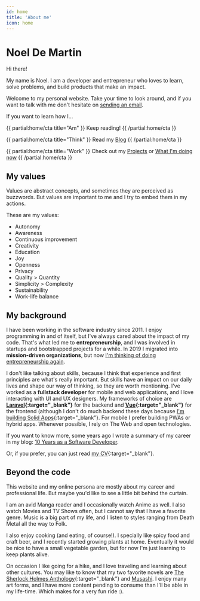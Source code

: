 ```yaml
---
id: home
title: 'About me'
icon: home
---
```

<h1 class="sr-only">Noel De Martin</h1>

<span class="mb-4 text-3xl font-medium text-blue-darkest tracking-wide">
    Hi there!
</span>

My name is Noel. I am a developer and entrepreneur who loves to learn, solve problems, and build products that make an impact.

Welcome to my personal website. Take your time to look around, and if you want to talk with me don't hesitate on <a href="mailto:{{contact:email}}?subject=Hi+there!">sending an email</a>.

<span class="block my-4 text-2xl text-center font-medium text-blue-darkest w-full">
    If you want to learn how I...
</span>

<div class="flex flex-col md:flex-row">

{{ partial:home/cta title="Am" }}
    Keep reading!
{{ /partial:home/cta }}

{{ partial:home/cta title="Think" }}
    Read my [Blog](/blog)
{{ /partial:home/cta }}

{{ partial:home/cta title="Work" }}
    Check out my [Projects](/projects)
    or [What I'm doing now](/now)
{{ /partial:home/cta }}

</div>

## My values

Values are abstract concepts, and sometimes they are perceived as buzzwords. But values are important to me and I try to embed them in my actions.

These are my values:

- Autonomy
- Awareness
- Continuous improvement
- Creativity
- Education
- Joy
- Openness
- Privacy
- Quality > Quantity
- Simplicity > Complexity
- Sustainability
- Work-life balance

## My background

I have been working in the software industry since 2011. I enjoy programming in and of itself, but I've always cared about the impact of my code. That's what led me to **entrepreneurship**, and I was involved in startups and bootstrapped projects for a while. In 2019 I migrated into **mission-driven organizations**, but now [I'm thinking of doing entrepreneurship again](/blog/the-end-of-the-chapter#here-we-go-again).

I don't like talking about skills, because I think that experience and first principles are what's really important. But skills have an impact on our daily lives and shape our way of thinking, so they are worth mentioning. I've worked as a **fullstack developer** for mobile and web applications, and I love interacting with UI and UX designers. My frameworks of choice are **[Laravel](https://laravel.com){:target="_blank"}** for the backend and **[Vue](https://vuejs.org){:target="_blank"}** for the frontend (although I don't do much backend these days because [I'm building Solid Apps](/fosdem){:target="_blank"}. For mobile I prefer building PWAs or hybrid apps. Whenever possible, I rely on The Web and open technologies.

If you want to know more, some years ago I wrote a summary of my career in my blog: [10 Years as a Software Developer](/blog/10-years-as-a-software-developer).

Or, if you prefer, you can just read [my CV](/cv.pdf){:target="_blank"}.

## Beyond the code

This website and my online persona are mostly about my career and professional life. But maybe you'd like to see a little bit behind the curtain.

I am an avid Manga reader and I occasionally watch Anime as well. I also watch Movies and TV Shows often, but I cannot say that I have a favorite genre. Music is a big part of my life, and I listen to styles ranging from Death Metal all the way to Folk.

I also enjoy cooking (and eating, of course!). I specially like spicy food and craft beer, and I recently started growing plants at home. Eventually it would be nice to have a small vegetable garden, but for now I'm just learning to keep plants alive.

On occasion I like going for a hike, and I love traveling and learning about other cultures. You may like to know that my two favorite novels are [The Sherlock Holmes Anthology](https://en.wikipedia.org/wiki/Canon_of_Sherlock_Holmes){:target="_blank"} and [Musashi](/blog/lessons-learned-musashi-by-eiji-yoshikawa). I enjoy many art forms, and I have more content pending to consume than I'll be able in my life-time. Which makes for a very fun ride :).
